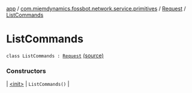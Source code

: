 [app](../../../index.md) / [com.miemdynamics.fossbot.network.service.primitives](../../index.md) / [Request](../index.md) / [ListCommands](./index.md)

# ListCommands

`class ListCommands : `[`Request`](../index.md) [(source)](https://github.com/binyot/fossbot/tree/master/app/src/main/java/com/miemdynamics/fossbot/network/service/primitives/request.kt#L11)

### Constructors

| [&lt;init&gt;](-init-.md) | `ListCommands()` |


